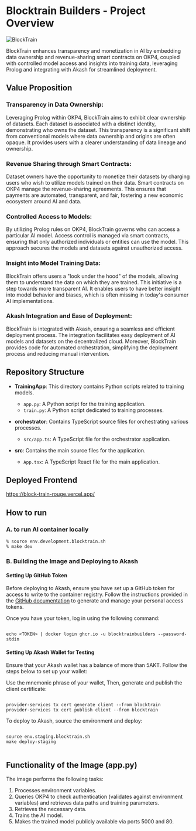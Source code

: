 # Blocktrain Builders - Project Overview
![BlockTrain](https://github.com/BlockTrainBuilders/BlockTrain/assets/80094928/8c1f52ab-23c6-407a-a393-8dd67bf99dcb)

BlockTrain enhances transparency and monetization in AI by embedding data ownership and revenue-sharing smart contracts on OKP4, coupled with controlled model access and insights into training data, leveraging Prolog and integrating with Akash for streamlined deployment.

## Value Proposition

### Transparency in Data Ownership:
Leveraging Prolog within OKP4, BlockTrain aims to exhibit clear ownership of datasets. Each dataset is associated with a distinct identity, demonstrating who owns the dataset. This transparency is a significant shift from conventional models where data ownership and origins are often opaque. It provides users with a clearer understanding of data lineage and ownership.

### Revenue Sharing through Smart Contracts:
Dataset owners have the opportunity to monetize their datasets by charging users who wish to utilize models trained on their data. Smart contracts on OKP4 manage the revenue-sharing agreements. This ensures that payments are automated, transparent, and fair, fostering a new economic ecosystem around AI and data.

### Controlled Access to Models:
By utilizing Prolog rules on OKP4, BlockTrain governs who can access a particular AI model. Access control is managed via smart contracts, ensuring that only authorized individuals or entities can use the model. This approach secures the models and datasets against unauthorized access.

### Insight into Model Training Data:
BlockTrain offers users a "look under the hood" of the models, allowing them to understand the data on which they are trained. This initiative is a step towards more transparent AI. It enables users to have better insight into model behavior and biases, which is often missing in today's consumer AI implementations.

### Akash Integration and Ease of Deployment:
BlockTrain is integrated with Akash, ensuring a seamless and efficient deployment process. The integration facilitates easy deployment of AI models and datasets on the decentralized cloud. Moreover, BlockTrain provides code for automated orchestration, simplifying the deployment process and reducing manual intervention.

## Repository Structure

- **TrainingApp**: This directory contains Python scripts related to training models.
  - `app.py`: A Python script for the training application.
  - `train.py`: A Python script dedicated to training processes.
  
- **orchestrator**: Contains TypeScript source files for orchestrating various processes.
  - `src/app.ts`: A TypeScript file for the orchestrator application.
  
- **src**: Contains the main source files for the application.
  - `App.tsx`: A TypeScript React file for the main application.

## Deployed Frontend

https://block-train-rouge.vercel.app/ 

## How to run

### A. to run AI container locally

```text
% source env.development.blocktrain.sh
% make dev
```

### B. Building the Image and Deploying to Akash

#### Setting Up GitHub Token

Before deploying to Akash, ensure you have set up a GitHub token for access to write to the container registry. Follow the instructions provided in the [GitHub documentation](https://docs.github.com/en/authentication/keeping-your-account-and-data-secure/managing-your-personal-access-tokens) to generate and manage your personal access tokens.

Once you have your token, log in using the following command:

```text

echo <TOKEN> | docker login ghcr.io -u blocktrainbuilders --password-stdin

```


#### Setting Up Akash Wallet for Testing

Ensure that your Akash wallet has a balance of more than 5AKT. Follow the steps below to set up your wallet:

Use the mnemonic phrase of your wallet, Then, generate and publish the client certificate:


```text

provider-services tx cert generate client --from blocktrain
provider-services tx cert publish client --from blocktrain

```
To deploy to Akash, source the environment and deploy:
```text

source env.staging.blocktrain.sh
make deploy-staging


```


## Functionality of the Image (app.py)

The image performs the following tasks:

1. Processes environment variables.
2. Queries OKP4 to check authentication (validates against environment variables) and retrieves data paths and training parameters.
3. Retrieves the necessary data.
4. Trains the AI model.
5. Makes the trained model publicly available via ports 5000 and 80.



